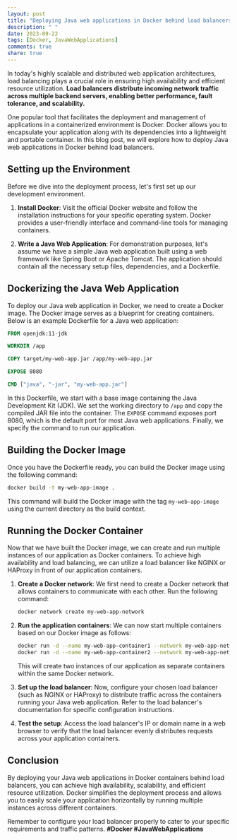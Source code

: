 ```yaml
---
layout: post
title: "Deploying Java web applications in Docker behind load balancers"
description: " "
date: 2023-09-22
tags: [Docker, JavaWebApplications]
comments: true
share: true
---
```


In today's highly scalable and distributed web application architectures, load balancing plays a crucial role in ensuring high availability and efficient resource utilization. **Load balancers distribute incoming network traffic across multiple backend servers, enabling better performance, fault tolerance, and scalability.**

One popular tool that facilitates the deployment and management of applications in a containerized environment is Docker. Docker allows you to encapsulate your application along with its dependencies into a lightweight and portable container. In this blog post, we will explore how to deploy Java web applications in Docker behind load balancers.

## Setting up the Environment

Before we dive into the deployment process, let's first set up our development environment.

1. **Install Docker**: Visit the official Docker website and follow the installation instructions for your specific operating system. Docker provides a user-friendly interface and command-line tools for managing containers.

2. **Write a Java Web Application**: For demonstration purposes, let's assume we have a simple Java web application built using a web framework like Spring Boot or Apache Tomcat. The application should contain all the necessary setup files, dependencies, and a Dockerfile.

## Dockerizing the Java Web Application

To deploy our Java web application in Docker, we need to create a Docker image. The Docker image serves as a blueprint for creating containers. Below is an example Dockerfile for a Java web application:

```Dockerfile
FROM openjdk:11-jdk

WORKDIR /app

COPY target/my-web-app.jar /app/my-web-app.jar

EXPOSE 8080

CMD ["java", "-jar", "my-web-app.jar"]
```

In this Dockerfile, we start with a base image containing the Java Development Kit (JDK). We set the working directory to `/app` and copy the compiled JAR file into the container. The `EXPOSE` command exposes port 8080, which is the default port for most Java web applications. Finally, we specify the command to run our application.

## Building the Docker Image

Once you have the Dockerfile ready, you can build the Docker image using the following command:

```bash
docker build -t my-web-app-image .
```

This command will build the Docker image with the tag `my-web-app-image` using the current directory as the build context.

## Running the Docker Container

Now that we have built the Docker image, we can create and run multiple instances of our application as Docker containers. To achieve high availability and load balancing, we can utilize a load balancer like NGINX or HAProxy in front of our application containers.

1. **Create a Docker network**: We first need to create a Docker network that allows containers to communicate with each other. Run the following command:

   ```bash
   docker network create my-web-app-network
   ```

2. **Run the application containers**: We can now start multiple containers based on our Docker image as follows:

   ```bash
   docker run -d --name my-web-app-container1 --network my-web-app-network my-web-app-image
   docker run -d --name my-web-app-container2 --network my-web-app-network my-web-app-image
   ```

   This will create two instances of our application as separate containers within the same Docker network.

3. **Set up the load balancer**: Now, configure your chosen load balancer (such as NGINX or HAProxy) to distribute traffic across the containers running your Java web application. Refer to the load balancer's documentation for specific configuration instructions.

4. **Test the setup**: Access the load balancer's IP or domain name in a web browser to verify that the load balancer evenly distributes requests across your application containers.

## Conclusion

By deploying your Java web applications in Docker containers behind load balancers, you can achieve high availability, scalability, and efficient resource utilization. Docker simplifies the deployment process and allows you to easily scale your application horizontally by running multiple instances across different containers.

Remember to configure your load balancer properly to cater to your specific requirements and traffic patterns. **#Docker #JavaWebApplications**